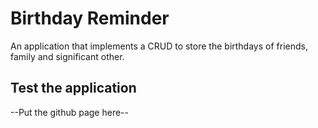 # Birthday Reminder
An application that implements a CRUD to store the birthdays of friends, family and significant other.

## Test the application
--Put the github page here--
